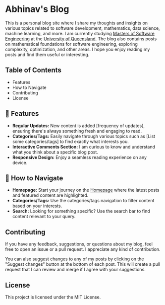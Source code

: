 # Abhinav's Blog

This is a personal blog site where I share my thoughts and insights on various topics related to software development, mathematics, data science, machine learning, and more. I am currently studying [Masters of Software Engineering](https://study.uq.edu.au/study-options/programs/bachelor-engineering-honours-and-master-engineering-2350) at the [University of Queensland](https://www.uq.edu.au/). The blog also contains posts on mathematical foundations for software engineering, exploring complexity, optimization, and other areas. I hope you enjoy reading my posts and find them useful or interesting.

## Table of Contents

- Features
- How to Navigate
- Contributing
- License

## 🚀 Features

- **Regular Updates:** New content is added [frequency of updates], ensuring there's always something fresh and engaging to read.
- **Categories/Tags:** Easily navigate through various topics such as [List some categories/tags] to find exactly what interests you.
- **Interactive Comments Section:** I am curious to know and understand what you think about a specific blog post.
- **Responsive Design:** Enjoy a seamless reading experience on any device.

## 📖 How to Navigate

- **Homepage:** Start your journey on the [Homepage](https://abhinavpradeep.com/blog/) where the latest posts and featured content are highlighted.
- **Categories/Tags:** Use the categories/tags navigation to filter content based on your interests.
- **Search:** Looking for something specific? Use the search bar to find content relevant to your query.

## Contributing

If you have any feedback, suggestions, or questions about my blog, feel free to open an issue or a pull request. I appreciate any kind of contribution.

You can also suggest changes to any of my posts by clicking on the "Suggest changes" button at the bottom of each post. This will create a pull request that I can review and merge if I agree with your suggestions.

## License

This project is licensed under the MIT License.
